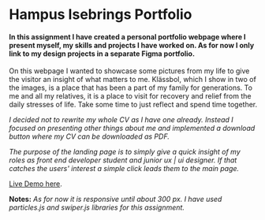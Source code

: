 # Hampus Isebrings Portfolio

#### In this assignment I have created a personal portfolio webpage where I present myself, my skills and projects I have worked on. As for now I only link to my design projects in a separate Figma portfolio.

On this webpage I wanted to showcase some pictures from my life to give the visitor an insight of what matters to me. Klässbol, which I show in two of the images, is a place that has been a part of my family for generations. To me and all my relatives, it is a place to visit for recovery and relief from the daily stresses of life. Take some time to just reflect and spend time together.

*I decided not to rewrite my whole CV as I have one already. Instead I focused on presenting other things about me and implemented a download button where my CV can be downloaded as PDF.*

*The purpose of the landing page is to simply give a quick insight of my roles as front end developer student and junior ux | ui designer. If that catches the users' interest a simple click leads them to the main page.*


[Live Demo here](https://isebring.github.io/..).

**Notes:**
*As for now it is responsive until about 300 px.*
*I have used particles.js and swiper.js libraries for this assignment.*


